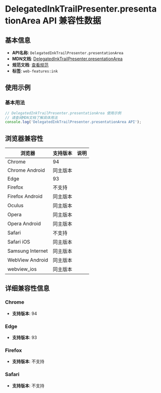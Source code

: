 # DelegatedInkTrailPresenter.presentationArea API 兼容性数据

## 基本信息

- **API名称**: `DelegatedInkTrailPresenter.presentationArea`
- **MDN文档**: [DelegatedInkTrailPresenter.presentationArea](https://developer.mozilla.org/docs/Web/API/DelegatedInkTrailPresenter/presentationArea)
- **规范文档**: [查看规范](https://wicg.github.io/ink-enhancement/#dom-delegatedinktrailpresenter-presentationarea)
- **标签**: `web-features:ink`

## 使用示例

### 基本用法

```javascript
// DelegatedInkTrailPresenter.presentationArea 使用示例
// 请查阅MDN文档了解具体用法
console.log('DelegatedInkTrailPresenter.presentationArea API');
```

## 浏览器兼容性

| 浏览器 | 支持版本 | 说明 |
|--------|----------|------|
| Chrome | 94 |  |
| Chrome Android | 同主版本 |  |
| Edge | 93 |  |
| Firefox | 不支持 |  |
| Firefox Android | 同主版本 |  |
| Oculus | 同主版本 |  |
| Opera | 同主版本 |  |
| Opera Android | 同主版本 |  |
| Safari | 不支持 |  |
| Safari iOS | 同主版本 |  |
| Samsung Internet | 同主版本 |  |
| WebView Android | 同主版本 |  |
| webview_ios | 同主版本 |  |

## 详细兼容性信息

### Chrome

- **支持版本**: 94

### Edge

- **支持版本**: 93

### Firefox

- **支持版本**: 不支持

### Safari

- **支持版本**: 不支持

